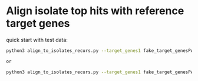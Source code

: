 # Align isolate top hits with reference target genes 


quick start with test data: 

```bash 
python3 align_to_isolates_recurs.py --target_genes1 fake_target_genesPAO1 --target_genes2 fake_target_genesPA14 --path_tophits fake_tophits_crosscheck_GCA --isolate_proteins fake_isolate_proteins_GCA --output_folder fake_results_GCA

or 

python3 align_to_isolates_recurs.py --target_genes1 fake_target_genesPAO1 --target_genes2 fake_target_genesPA14 --path_tophits fake_tophits_crosscheck_GCF --isolate_proteins fake_isolate_proteins_GCF --output_folder fake_results_GCF
